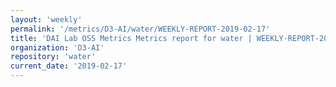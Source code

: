 ```yaml
---
layout: 'weekly'
permalink: '/metrics/D3-AI/water/WEEKLY-REPORT-2019-02-17'
title: 'DAI Lab OSS Metrics Metrics report for water | WEEKLY-REPORT-2019-02-17'
organization: 'D3-AI'
repository: 'water'
current_date: '2019-02-17'
---
```

